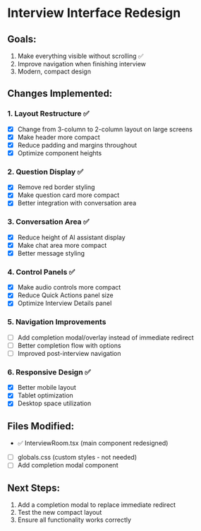 # Interview Interface Redesign

## Goals:
1. Make everything visible without scrolling ✅
2. Improve navigation when finishing interview
3. Modern, compact design

## Changes Implemented:

### 1. Layout Restructure ✅
- [x] Change from 3-column to 2-column layout on large screens
- [x] Make header more compact
- [x] Reduce padding and margins throughout
- [x] Optimize component heights

### 2. Question Display ✅
- [x] Remove red border styling
- [x] Make question card more compact
- [x] Better integration with conversation area

### 3. Conversation Area ✅
- [x] Reduce height of AI assistant display
- [x] Make chat area more compact
- [x] Better message styling

### 4. Control Panels ✅
- [x] Make audio controls more compact
- [x] Reduce Quick Actions panel size
- [x] Optimize Interview Details panel

### 5. Navigation Improvements
- [ ] Add completion modal/overlay instead of immediate redirect
- [ ] Better completion flow with options
- [ ] Improved post-interview navigation

### 6. Responsive Design ✅
- [x] Better mobile layout
- [x] Tablet optimization
- [x] Desktop space utilization

## Files Modified:
- ✅ InterviewRoom.tsx (main component redesigned)
- [ ] globals.css (custom styles - not needed)
- [ ] Add completion modal component

## Next Steps:
1. Add a completion modal to replace immediate redirect
2. Test the new compact layout
3. Ensure all functionality works correctly
